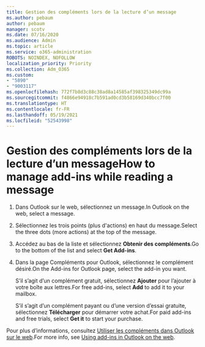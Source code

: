 ```yaml
---
title: Gestion des compléments lors de la lecture d’un message
ms.author: pebaum
author: pebaum
manager: scotv
ms.date: 07/16/2020
ms.audience: Admin
ms.topic: article
ms.service: o365-administration
ROBOTS: NOINDEX, NOFOLLOW
localization_priority: Priority
ms.collection: Adm_O365
ms.custom:
- "5890"
- "9003117"
ms.openlocfilehash: 772f7b8d3c88c38ad8a14585af398325349dc99a
ms.sourcegitcommit: f4866e94918c7b591ad0cd3b58169d340bcc7f00
ms.translationtype: HT
ms.contentlocale: fr-FR
ms.lasthandoff: 05/19/2021
ms.locfileid: "52543998"
---
```

# <a name="how-to-manage-add-ins-while-reading-a-message"></a><span data-ttu-id="6f257-102">Gestion des compléments lors de la lecture d’un message</span><span class="sxs-lookup"><span data-stu-id="6f257-102">How to manage add-ins while reading a message</span></span>

1. <span data-ttu-id="6f257-103">Dans Outlook sur le web, sélectionnez un message.</span><span class="sxs-lookup"><span data-stu-id="6f257-103">In Outlook on the web, select a message.</span></span>
    
2. <span data-ttu-id="6f257-104">Sélectionnez les trois points (plus d'actions) en haut du message.</span><span class="sxs-lookup"><span data-stu-id="6f257-104">Select the three dots (more actions) at the top of the message.</span></span>

3. <span data-ttu-id="6f257-105">Accédez au bas de la liste et sélectionnez **Obtenir des compléments**.</span><span class="sxs-lookup"><span data-stu-id="6f257-105">Go to the bottom of the list and select **Get Add-ins**.</span></span>
    
4. <span data-ttu-id="6f257-106">Dans la page Compléments pour Outlook, sélectionnez le complément désiré.</span><span class="sxs-lookup"><span data-stu-id="6f257-106">On the Add-ins for Outlook page, select the add-in you want.</span></span>
    
    <span data-ttu-id="6f257-107">S’il s’agit d’un complément gratuit, sélectionnez **Ajouter** pour l’ajouter à votre boîte aux lettres.</span><span class="sxs-lookup"><span data-stu-id="6f257-107">For free add-ins, select **Add** to add it to your mailbox.</span></span>
    
    <span data-ttu-id="6f257-108">S’il s’agit d’un complément payant ou d’une version d’essai gratuite, sélectionnez **Télécharger** pour démarrer votre achat.</span><span class="sxs-lookup"><span data-stu-id="6f257-108">For paid add-ins and free trials, select **Get it** to start your purchase.</span></span>
    
<span data-ttu-id="6f257-109">Pour plus d’informations, consultez [Utiliser les compléments dans Outlook sur le web](https://support.microsoft.com/office/using-add-ins-in-outlook-on-the-web-8f2ce816-5df4-44a5-958c-f7f9d6dabdce).</span><span class="sxs-lookup"><span data-stu-id="6f257-109">For more info, see [Using add-ins in Outlook on the web](https://support.microsoft.com/office/using-add-ins-in-outlook-on-the-web-8f2ce816-5df4-44a5-958c-f7f9d6dabdce).</span></span>